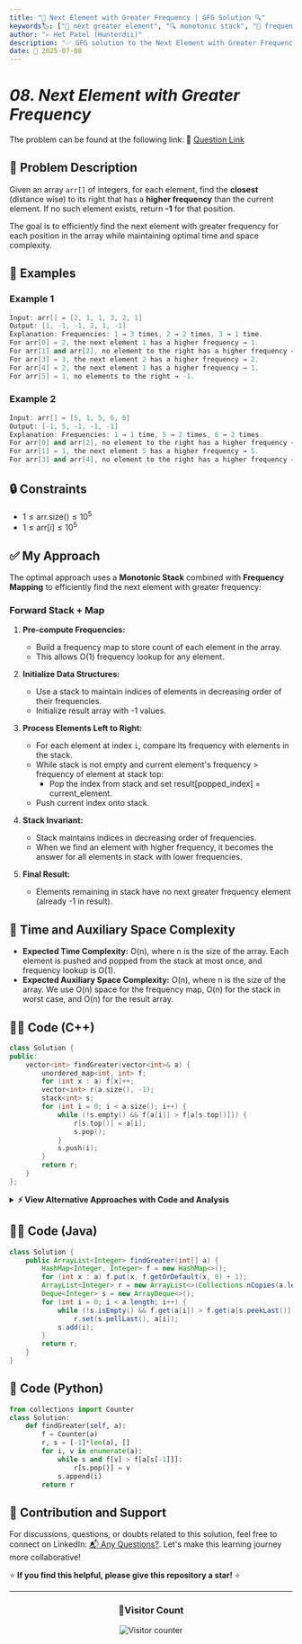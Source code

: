 ```yaml
---
title: "🧺 Next Element with Greater Frequency | GFG Solution 🔍"
keywords🏷️: ["🧺 next greater element", "🔍 monotonic stack", "📍 frequency analysis", "📈 hash map", "📘 GFG", "🏁 competitive programming", "📚 DSA"]
author: "✍️ Het Patel (Hunterdii)"
description: "✅ GFG solution to the Next Element with Greater Frequency problem: find the closest element to the right with higher frequency using monotonic stack technique. 🚀"
date: 📅 2025-07-08
---
```


# *08. Next Element with Greater Frequency*

The problem can be found at the following link: 🔗 [Question Link](https://www.geeksforgeeks.org/problems/next-element-with-greater-frequency--170637/1)

## **🧩 Problem Description**

Given an array `arr[]` of integers, for each element, find the **closest** (distance wise) to its right that has a **higher frequency** than the current element. If no such element exists, return **-1** for that position.

The goal is to efficiently find the next element with greater frequency for each position in the array while maintaining optimal time and space complexity.

## **📘 Examples**

### Example 1

```cpp
Input: arr[] = [2, 1, 1, 3, 2, 1]
Output: [1, -1, -1, 2, 1, -1]
Explanation: Frequencies: 1 → 3 times, 2 → 2 times, 3 → 1 time.
For arr[0] = 2, the next element 1 has a higher frequency → 1.
For arr[1] and arr[2], no element to the right has a higher frequency → -1.
For arr[3] = 3, the next element 2 has a higher frequency → 2.
For arr[4] = 2, the next element 1 has a higher frequency → 1.
For arr[5] = 1, no elements to the right → -1.
```

### Example 2

```cpp
Input: arr[] = [5, 1, 5, 6, 6]
Output: [-1, 5, -1, -1, -1]
Explanation: Frequencies: 1 → 1 time, 5 → 2 times, 6 → 2 times.
For arr[0] and arr[2], no element to the right has a higher frequency → -1.
For arr[1] = 1, the next element 5 has a higher frequency → 5.
For arr[3] and arr[4], no element to the right has a higher frequency → -1.
```

## **🔒 Constraints**

* $1 \le \text{arr.size()} \le 10^5$
* $1 \le \text{arr}[i] \le 10^5$

## **✅ My Approach**

The optimal approach uses a **Monotonic Stack** combined with **Frequency Mapping** to efficiently find the next element with greater frequency:

### **Forward Stack + Map**

1. **Pre-compute Frequencies:**
   * Build a frequency map to store count of each element in the array.
   * This allows O(1) frequency lookup for any element.

2. **Initialize Data Structures:**
   * Use a stack to maintain indices of elements in decreasing order of their frequencies.
   * Initialize result array with -1 values.

3. **Process Elements Left to Right:**
   * For each element at index `i`, compare its frequency with elements in the stack.
   * While stack is not empty and current element's frequency > frequency of element at stack top:
     * Pop the index from stack and set result[popped_index] = current_element.
   * Push current index onto stack.

4. **Stack Invariant:**
   * Stack maintains indices in decreasing order of frequencies.
   * When we find an element with higher frequency, it becomes the answer for all elements in stack with lower frequencies.

5. **Final Result:**
   * Elements remaining in stack have no next greater frequency element (already -1 in result).

## 📝 Time and Auxiliary Space Complexity

* **Expected Time Complexity:** O(n), where n is the size of the array. Each element is pushed and popped from the stack at most once, and frequency lookup is O(1).
* **Expected Auxiliary Space Complexity:** O(n), where n is the size of the array. We use O(n) space for the frequency map, O(n) for the stack in worst case, and O(n) for the result array.

## **🧑‍💻 Code (C++)**

```cpp
class Solution {
public:
    vector<int> findGreater(vector<int>& a) {
        unordered_map<int, int> f;
        for (int x : a) f[x]++;
        vector<int> r(a.size(), -1);
        stack<int> s;
        for (int i = 0; i < a.size(); i++) {
            while (!s.empty() && f[a[i]] > f[a[s.top()]]) {
                r[s.top()] = a[i];
                s.pop();
            }
            s.push(i);
        }
        return r;
    }
};
```

<details>
<summary><b>⚡ View Alternative Approaches with Code and Analysis</b></summary>

## 📊 **2️⃣ Reverse Traversal Approach**

### 💡 Algorithm Steps:

1. Traverse array from right to left
2. Maintain stack of elements with their frequencies
3. For each element, pop smaller frequencies
4. Find next greater frequency element directly

```cpp
class Solution {
public:
    vector<int> findGreater(vector<int>& arr) {
        int n = arr.size();
        unordered_map<int, int> freq;
        for (int x : arr) freq[x]++;
        vector<int> res(n, -1);
        stack<pair<int, int>> s;
        for (int i = n - 1; i >= 0; i--) {
            while (!s.empty() && s.top().second <= freq[arr[i]]) {
                s.pop();
            }
            if (!s.empty()) res[i] = s.top().first;
            s.push({arr[i], freq[arr[i]]});
        }
        return res;
    }
};
```

### 📝 **Complexity Analysis:**

* **Time:** ⏱️ O(n)
* **Auxiliary Space:** 💾 O(n) - for stack and frequency map

### ✅ **Why This Approach?**

* Direct computation of next greater element
* Cleaner logic for finding next element
* Better intuition for stack-based problems

## 📊 **3️⃣ Frequency Array Optimization**

### 💡 Algorithm Steps:

1. Use array for frequency when value range is small
2. Avoid hash map overhead for better performance
3. Maintain monotonic stack of indices
4. Process elements left to right

```cpp
class Solution {
public:
    vector<int> findGreater(vector<int>& arr) {
        int n = arr.size();
        int minVal = *min_element(arr.begin(), arr.end());
        int maxVal = *max_element(arr.begin(), arr.end());
        vector<int> freq(maxVal - minVal + 1, 0);
        for (int x : arr) freq[x - minVal]++;
        vector<int> res(n, -1);
        stack<int> s;
        for (int i = 0; i < n; i++) {
            while (!s.empty() && freq[arr[i] - minVal] > freq[arr[s.top()] - minVal]) {
                res[s.top()] = arr[i];
                s.pop();
            }
            s.push(i);
        }
        return res;
    }
};
```

### 📝 **Complexity Analysis:**

* **Time:** ⏱️ O(n)
* **Auxiliary Space:** 💾 O(max - min) - for frequency array

### ✅ **Why This Approach?**

* Faster array access than hash map
* Better cache locality
* Optimal for constrained value ranges

## 📊 **4️⃣ Deque-based Sliding Window**

### 💡 Algorithm Steps:

1. Use deque to maintain elements in frequency order
2. Slide through array maintaining frequency invariant
3. Quick access to next greater frequency element
4. Efficient for specific input patterns

```cpp
class Solution {
public:
    vector<int> findGreater(vector<int>& arr) {
        int n = arr.size();
        unordered_map<int, int> freq;
        for (int x : arr) freq[x]++;
        vector<int> res(n, -1);
        deque<int> dq;
        for (int i = 0; i < n; i++) {
            while (!dq.empty() && freq[arr[i]] > freq[arr[dq.back()]]) {
                res[dq.back()] = arr[i];
                dq.pop_back();
            }
            dq.push_back(i);
        }
        return res;
    }
};
```

### 📝 **Complexity Analysis:**

* **Time:** ⏱️ O(n)
* **Auxiliary Space:** 💾 O(n) - for deque and frequency map

### ✅ **Why This Approach?**

* Deque provides more flexibility than stack
* Can access both ends efficiently
* Alternative data structure approach

## 🆚 **🔍 Comparison of Approaches**

| 🚀 **Approach**                    | ⏱️ **Time Complexity** | 💾 **Space Complexity** | ✅ **Pros**                        | ⚠️ **Cons**                           |
| ---------------------------------- | ---------------------- | ----------------------- | --------------------------------- | ------------------------------------- |
| 🔍 **Forward Stack + Map**     | 🟢 O(n)                | 🟡 O(n)                 | 🚀 Standard monotonic stack       | 💾 Hash map overhead                 |
| 🔺 **Reverse Stack Traversal**     | 🟢 O(n)                | 🟡 O(n)                 | 🔧 Direct next element finding    | 💾 Stack stores value-frequency pairs |
| ⏰ **Frequency Array**             | 🟢 O(n)                | 🟡 O(range)             | 🚀 Fastest access, cache friendly | 🔄 Limited to small value ranges      |
| 📊 **Deque-based Approach**        | 🟢 O(n)                | 🟡 O(n)                 | ⚡ Flexible data structure        | 🔧 Slight overhead vs stack           |

### 🏆 **Best Choice Recommendation**

| 🎯 **Scenario**                                    | 🎖️ **Recommended Approach**          | 🔥 **Performance Rating** |
| -------------------------------------------------- | ------------------------------------- | ------------------------- |
| ⚡ **General purpose, all inputs**                 | 🥇 **Forward Stack + Map**       | ★★★★★                     |
| 📊 **Small value range (≤ 10⁵)**                  | 🥈 **Frequency Array**               | ★★★★☆                     |
| 🎯 **Educational, easier to understand**          | 🥉 **Reverse Stack Traversal**       | ★★★★☆                     |
| 🚀 **Competitive programming**                    | 🏅 **Forward Stack Traversal**       | ★★★★★                     |

</details>

## **🧑‍💻 Code (Java)**

```java
class Solution {
    public ArrayList<Integer> findGreater(int[] a) {
        HashMap<Integer, Integer> f = new HashMap<>();
        for (int x : a) f.put(x, f.getOrDefault(x, 0) + 1);
        ArrayList<Integer> r = new ArrayList<>(Collections.nCopies(a.length, -1));
        Deque<Integer> s = new ArrayDeque<>();
        for (int i = 0; i < a.length; i++) {
            while (!s.isEmpty() && f.get(a[i]) > f.get(a[s.peekLast()]))
                r.set(s.pollLast(), a[i]);
            s.add(i);
        }
        return r;
    }
}
```

## **🐍 Code (Python)**

```python
from collections import Counter
class Solution:
    def findGreater(self, a):
        f = Counter(a)
        r, s = [-1]*len(a), []
        for i, v in enumerate(a):
            while s and f[v] > f[a[s[-1]]]:
                r[s.pop()] = v
            s.append(i)
        return r
```

## 🧠 Contribution and Support

For discussions, questions, or doubts related to this solution, feel free to connect on LinkedIn: [📬 Any Questions?](https://www.linkedin.com/in/patel-hetkumar-sandipbhai-8b110525a/). Let's make this learning journey more collaborative!

⭐ **If you find this helpful, please give this repository a star!** ⭐

---

<div align="center">
  <h3><b>📍Visitor Count</b></h3>
</div>

<p align="center">
  <img src="https://profile-counter.glitch.me/Hunterdii/count.svg" alt="Visitor counter" />
</p>













